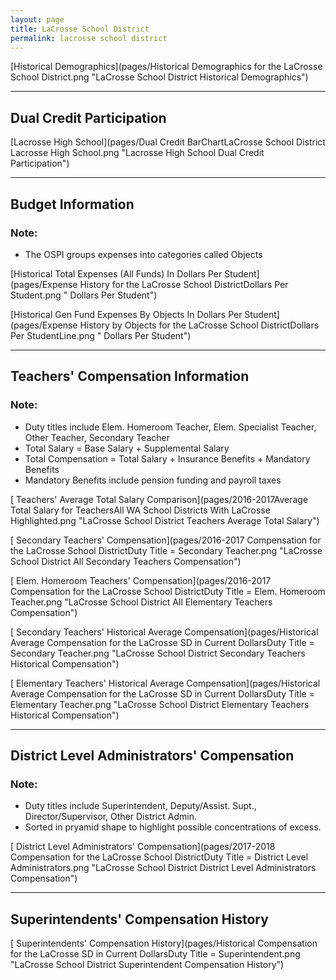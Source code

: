 ```yaml
---
layout: page
title: LaCrosse School District
permalink: lacrosse school district
---
```



[Historical Demographics](pages/Historical Demographics for the LaCrosse School District.png "LaCrosse School District Historical Demographics")

___

## Dual Credit Participation

[Lacrosse High School](pages/Dual Credit BarChartLaCrosse School District Lacrosse High School.png "Lacrosse High School Dual Credit Participation")


___

## Budget Information
### Note:
- The OSPI groups expenses into categories called Objects

[Historical Total Expenses (All Funds) In Dollars Per Student](pages/Expense History for the LaCrosse School DistrictDollars Per Student.png " Dollars Per Student")

[Historical Gen Fund Expenses By Objects In Dollars Per Student](pages/Expense History by Objects for the LaCrosse School DistrictDollars Per StudentLine.png " Dollars Per Student")


___

## Teachers' Compensation Information
### Note:
- Duty titles include Elem. Homeroom Teacher, Elem. Specialist Teacher, Other Teacher, Secondary Teacher
- Total Salary = Base Salary + Supplemental Salary
- Total Compensation = Total Salary + Insurance Benefits + Mandatory Benefits
- Mandatory Benefits include pension funding and payroll taxes

[ Teachers' Average Total Salary Comparison](pages/2016-2017Average Total Salary for TeachersAll WA School Districts With LaCrosse Highlighted.png "LaCrosse School District Teachers Average Total Salary")

[ Secondary Teachers' Compensation](pages/2016-2017 Compensation for the LaCrosse School DistrictDuty Title = Secondary Teacher.png "LaCrosse School District All Secondary Teachers Compensation")

[ Elem. Homeroom Teachers' Compensation](pages/2016-2017 Compensation for the LaCrosse School DistrictDuty Title = Elem. Homeroom Teacher.png "LaCrosse School District All Elementary Teachers Compensation")

[ Secondary Teachers' Historical Average Compensation](pages/Historical Average Compensation for the LaCrosse SD in Current DollarsDuty Title = Secondary Teacher.png "LaCrosse School District Secondary Teachers Historical Compensation")

[ Elementary Teachers' Historical Average Compensation](pages/Historical Average Compensation for the LaCrosse SD in Current DollarsDuty Title = Elementary Teacher.png "LaCrosse School District Elementary Teachers Historical Compensation")


___

## District Level Administrators' Compensation

### Note:
- Duty titles include Superintendent, Deputy/Assist. Supt., Director/Supervisor, Other District Admin.
- Sorted in pryamid shape to highlight possible concentrations of excess.

[ District Level Administrators' Compensation](pages/2017-2018 Compensation for the LaCrosse School DistrictDuty Title = District Level Administrators.png "LaCrosse School District District Level Administrators Compensation")


___

## Superintendents' Compensation History

[ Superintendents' Compensation History](pages/Historical Compensation for the LaCrosse SD in Current DollarsDuty Title = Superintendent.png "LaCrosse School District Superintendent Compensation History")

